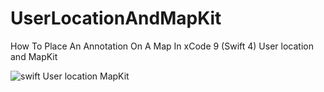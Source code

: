 # UserLocationAndMapKit
How To Place An Annotation On A Map In xCode 9 (Swift 4)
User location and MapKit 

![swift User location MapKit](https://i.ibb.co/9pgDZtC/Screen-Shot-2018-12-09-at-12-30-51.png)
